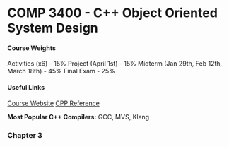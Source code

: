 COMP 3400 - C++ Object Oriented System Design
=====
#### Course Weights
Activities (x6) - 15%
Project (April 1st) - 15%
Midterm (Jan 29th, Feb 12th, March 18th) - 45%
Final Exam - 25%

#### Useful Links
[Course Website](https://moodle.cs.uwindsor.ca/mod/forum/discuss.php?d=2713)
[CPP Reference](https://en.cppreference.com/w/)

**Most Popular C++ Compilers:** GCC, MVS, Klang
### Chapter 3
